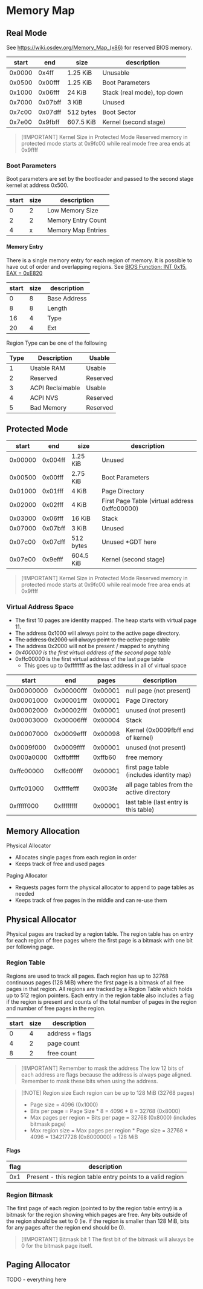 # Memory Map

## Real Mode

See https://wiki.osdev.org/Memory_Map_(x86) for reserved BIOS memory.

| start  | end     | size      | description                 |
| ------ | ------- | --------- | --------------------------- |
| 0x0000 | 0x4ff   | 1.25 KiB  | Unusable                    |
| 0x0500 | 0x00fff | 1.25 KiB  | Boot Parameters             |
| 0x1000 | 0x06fff | 24 KiB    | Stack (real mode), top down |
| 0x7000 | 0x07bff | 3 KiB     | Unused                      |
| 0x7c00 | 0x07dff | 512 bytes | Boot Sector                 |
| 0x7e00 | 0x9fbff | 607.5 KiB | Kernel (second stage)       |

> [!IMPORTANT] Kernel Size in Protected Mode
> Reserved memory in protected mode starts at 0x9fc00 while real mode free area
> ends at 0x9ffff

### Boot Parameters

Boot parameters are set by the bootloader and passed to the second stage kernel
at address 0x500.

| start | size | description        |
| ----- | ---- | ------------------ |
| 0     | 2    | Low Memory Size    |
| 2     | 2    | Memory Entry Count |
| 4     | x    | Memory Map Entries |

#### Memory Entry

There is a single memory entry for each region of memory. It is possible to have
out of order and overlapping regions. See [BIOS Function: INT 0x15, EAX =
0xE820](https://wiki.osdev.org/Detecting_Memory_(x86)#BIOS_Function:_INT_0x15.2C_EAX_.3D_0xE820)

| start | size | description  |
| ----- | ---- | ------------ |
| 0     | 8    | Base Address |
| 8     | 8    | Length       |
| 16    | 4    | Type         |
| 20    | 4    | Ext          |

Region Type can be one of the following

| Type | Description      | Usable   |
| ---- | ---------------- | -------- |
| 1    | Usable RAM       | Usable   |
| 2    | Reserved         | Reserved |
| 3    | ACPI Reclaimable | Usable   |
| 4    | ACPI NVS         | Reserved |
| 5    | Bad Memory       | Reserved |

## Protected Mode

| start   | end     | size      | description                                   |
| ------- | ------- | --------- | --------------------------------------------- |
| 0x00000 | 0x004ff | 1.25 KiB  | Unused                                        |
| 0x00500 | 0x00fff | 2.75 KiB  | Boot Parameters                               |
| 0x01000 | 0x01fff | 4 KiB     | Page Directory                                |
| 0x02000 | 0x02fff | 4 KiB     | First Page Table (virtual address 0xffc00000) |
| 0x03000 | 0x06fff | 16 KiB    | Stack                                         |
| 0x07000 | 0x07bff | 3 KiB     | Unused                                        |
| 0x07c00 | 0x07dff | 512 bytes | Unused *GDT here                              |
| 0x07e00 | 0x9efff | 604.5 KiB | Kernel (second stage)                         |

> [!IMPORTANT] Kernel Size in Protected Mode
> Reserved memory in protected mode starts at 0x9fc00 while real mode free area
> ends at 0x9ffff

### Virtual Address Space

- The first 10 pages are identity mapped. The heap starts with virtual page 11.
- The address 0x1000 will always point to the active page directory.
- ~~The address 0x2000 will always point to the active page table~~
- The address 0x2000 will not be present / mapped to anything
- _0x400000 is the first virtual address of the second page table_
- 0xffc00000 is the first virtual address of the last page table
  - This goes up to 0xffffffff as the last address in all of virtual space

| start      | end        | pages   | description                               |
| ---------- | ---------- | ------- | ----------------------------------------- |
| 0x00000000 | 0x00000fff | 0x00001 | null page (not present)                   |
| 0x00001000 | 0x00001fff | 0x00001 | Page Directory                            |
| 0x00002000 | 0x00002fff | 0x00001 | unused (not present)                      |
| 0x00003000 | 0x00006fff | 0x00004 | Stack                                     |
| 0x00007000 | 0x0009efff | 0x00098 | Kernel (0x0009fbff end of kernel)         |
| 0x0009f000 | 0x0009ffff | 0x00001 | unused (not present)                      |
| 0x000a0000 | 0xffbfffff | 0xffb60 | free memory                               |
| 0xffc00000 | 0xffc00fff | 0x00001 | first page table (includes identity map)  |
| 0xffc01000 | 0xffffefff | 0x003fe | all page tables from the active directory |
| 0xfffff000 | 0xffffffff | 0x00001 | last table (last entry is this table)     |

## Memory Allocation

Physical Allocator

- Allocates single pages from each region in order
- Keeps track of free and used pages

Paging Allocator

- Requests pages form the physical allocator to append to page tables as needed
- Keeps track of free pages in the middle and can re-use them

## Physical Allocator

Physical pages are tracked by a region table. The region table has on entry
for each region of free pages where the first page is a bitmask with one bit
per following page.

### Region Table

Regions are used to track all pages. Each region has up to 32768 continuous
pages (128 MiB) where the first page is a bitmask of all free pages in that
region. All regions are tracked by a Region Table which holds up to 512 region
pointers. Each entry in the region table also includes a flag if the region
is present and counts of the total number of pages in the region and number of
free pages in the region.

| start | size | description     |
| ----- | ---- | --------------- |
| 0     | 4    | address + flags |
| 4     | 2    | page count      |
| 8     | 2    | free count      |

>[!IMPORTANT] Remember to mask the address
> The low 12 bits of each address are flags because the address is always page
> aligned. Remember to mask these bits when using the address.

> [!NOTE] Region size
> Each region can be up to 128 MiB (32768 pages)
>- Page size = 4096 (0x1000)
>- Bits per page = Page Size * 8 = 4096 * 8 = 32768 (0x8000)
>- Max pages per region = Bits per page = 32768 (0x8000) (includes bitmask page)
>- Max region size = Max pages per region * Page size = 32768 * 4096 = 134217728
>  (0x8000000) = 128 MiB

#### Flags

| flag | description                                                |
| ---- | ---------------------------------------------------------- |
| 0x1  | Present - this region table entry points to a valid region |

### Region Bitmask

The first page of each region (pointed to by the region table entry) is a
bitmask for the region showing which pages are free. Any bits outside of the
region should be set to 0 (ie. if the region is smaller than 128 MiB, bits for
any pages after the region end should be 0).

> [!IMPORTANT] Bitmask bit 1
> The first bit of the bitmask will always be 0 for the bitmask page itself.

## Paging Allocator

TODO - everything here
